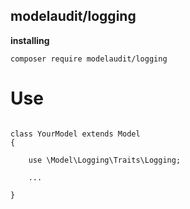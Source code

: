 ## modelaudit/logging

**installing**
````
composer require modelaudit/logging
````
# Use
````

class YourModel extends Model
{
    
    use \Model\Logging\Traits\Logging;

    ...

}
````
